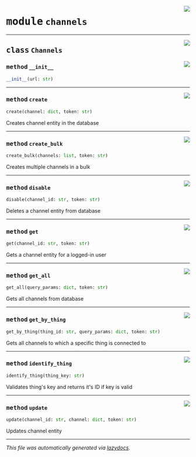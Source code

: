 <!-- markdownlint-disable -->

<a href="https://github.com/mainflux/sdk-py/blob/main/mainflux/channels.py#L0"><img align="right" style="float:right;" src="https://img.shields.io/badge/-source-cccccc?style=flat-square"></a>

# <kbd>module</kbd> `channels`






---

<a href="https://github.com/mainflux/sdk-py/blob/main/mainflux/channels.py#L9"><img align="right" style="float:right;" src="https://img.shields.io/badge/-source-cccccc?style=flat-square"></a>

## <kbd>class</kbd> `Channels`




<a href="https://github.com/mainflux/sdk-py/blob/main/mainflux/channels.py#L14"><img align="right" style="float:right;" src="https://img.shields.io/badge/-source-cccccc?style=flat-square"></a>

### <kbd>method</kbd> `__init__`

```python
__init__(url: str)
```








---

<a href="https://github.com/mainflux/sdk-py/blob/main/mainflux/channels.py#L17"><img align="right" style="float:right;" src="https://img.shields.io/badge/-source-cccccc?style=flat-square"></a>

### <kbd>method</kbd> `create`

```python
create(channel: dict, token: str)
```

Creates channel entity in the database 

---

<a href="https://github.com/mainflux/sdk-py/blob/main/mainflux/channels.py#L34"><img align="right" style="float:right;" src="https://img.shields.io/badge/-source-cccccc?style=flat-square"></a>

### <kbd>method</kbd> `create_bulk`

```python
create_bulk(channels: list, token: str)
```

Creates multiple channels in a bulk 

---

<a href="https://github.com/mainflux/sdk-py/blob/main/mainflux/channels.py#L116"><img align="right" style="float:right;" src="https://img.shields.io/badge/-source-cccccc?style=flat-square"></a>

### <kbd>method</kbd> `disable`

```python
disable(channel_id: str, token: str)
```

Deletes a channel entity from database 

---

<a href="https://github.com/mainflux/sdk-py/blob/main/mainflux/channels.py#L51"><img align="right" style="float:right;" src="https://img.shields.io/badge/-source-cccccc?style=flat-square"></a>

### <kbd>method</kbd> `get`

```python
get(channel_id: str, token: str)
```

Gets a channel entity for a logged-in user 

---

<a href="https://github.com/mainflux/sdk-py/blob/main/mainflux/channels.py#L67"><img align="right" style="float:right;" src="https://img.shields.io/badge/-source-cccccc?style=flat-square"></a>

### <kbd>method</kbd> `get_all`

```python
get_all(query_params: dict, token: str)
```

Gets all channels from database 

---

<a href="https://github.com/mainflux/sdk-py/blob/main/mainflux/channels.py#L84"><img align="right" style="float:right;" src="https://img.shields.io/badge/-source-cccccc?style=flat-square"></a>

### <kbd>method</kbd> `get_by_thing`

```python
get_by_thing(thing_id: str, query_params: dict, token: str)
```

Gets all channels to which a specific thing is connected to 

---

<a href="https://github.com/mainflux/sdk-py/blob/main/mainflux/channels.py#L131"><img align="right" style="float:right;" src="https://img.shields.io/badge/-source-cccccc?style=flat-square"></a>

### <kbd>method</kbd> `identify_thing`

```python
identify_thing(thing_key: str)
```

Validates thing's key and returns it's ID if key is valid 

---

<a href="https://github.com/mainflux/sdk-py/blob/main/mainflux/channels.py#L101"><img align="right" style="float:right;" src="https://img.shields.io/badge/-source-cccccc?style=flat-square"></a>

### <kbd>method</kbd> `update`

```python
update(channel_id: str, channel: dict, token: str)
```

Updates channel entity 




---

_This file was automatically generated via [lazydocs](https://github.com/ml-tooling/lazydocs)._
